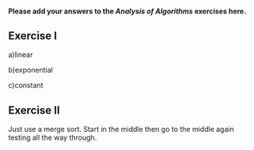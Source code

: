 #### Please add your answers to the ***Analysis of  Algorithms*** exercises here.

## Exercise I

a)linear


b)exponential


c)constant

## Exercise II

Just use a merge sort.  Start in the middle then go to the middle again testing all the way through.
